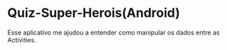 # Quiz-Super-Herois(Android)
Esse aplicativo me ajudou a entender como manipular os dados entre as  Activities.
